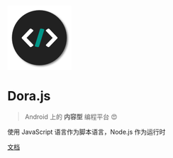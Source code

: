 ![logo](_media/icon.png)

# Dora.js

> Android 上的 <b>内容型</b> 编程平台 😍

<p>使用 JavaScript 语言作为脚本语言，Node.js 作为运行时</p>

[文档](README)
<!-- [下载](#) -->
